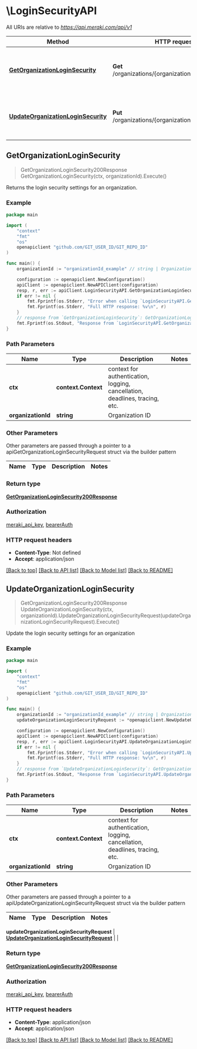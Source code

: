 # \LoginSecurityAPI

All URIs are relative to *https://api.meraki.com/api/v1*

Method | HTTP request | Description
------------- | ------------- | -------------
[**GetOrganizationLoginSecurity**](LoginSecurityAPI.md#GetOrganizationLoginSecurity) | **Get** /organizations/{organizationId}/loginSecurity | Returns the login security settings for an organization.
[**UpdateOrganizationLoginSecurity**](LoginSecurityAPI.md#UpdateOrganizationLoginSecurity) | **Put** /organizations/{organizationId}/loginSecurity | Update the login security settings for an organization



## GetOrganizationLoginSecurity

> GetOrganizationLoginSecurity200Response GetOrganizationLoginSecurity(ctx, organizationId).Execute()

Returns the login security settings for an organization.



### Example

```go
package main

import (
	"context"
	"fmt"
	"os"
	openapiclient "github.com/GIT_USER_ID/GIT_REPO_ID"
)

func main() {
	organizationId := "organizationId_example" // string | Organization ID

	configuration := openapiclient.NewConfiguration()
	apiClient := openapiclient.NewAPIClient(configuration)
	resp, r, err := apiClient.LoginSecurityAPI.GetOrganizationLoginSecurity(context.Background(), organizationId).Execute()
	if err != nil {
		fmt.Fprintf(os.Stderr, "Error when calling `LoginSecurityAPI.GetOrganizationLoginSecurity``: %v\n", err)
		fmt.Fprintf(os.Stderr, "Full HTTP response: %v\n", r)
	}
	// response from `GetOrganizationLoginSecurity`: GetOrganizationLoginSecurity200Response
	fmt.Fprintf(os.Stdout, "Response from `LoginSecurityAPI.GetOrganizationLoginSecurity`: %v\n", resp)
}
```

### Path Parameters


Name | Type | Description  | Notes
------------- | ------------- | ------------- | -------------
**ctx** | **context.Context** | context for authentication, logging, cancellation, deadlines, tracing, etc.
**organizationId** | **string** | Organization ID | 

### Other Parameters

Other parameters are passed through a pointer to a apiGetOrganizationLoginSecurityRequest struct via the builder pattern


Name | Type | Description  | Notes
------------- | ------------- | ------------- | -------------


### Return type

[**GetOrganizationLoginSecurity200Response**](GetOrganizationLoginSecurity200Response.md)

### Authorization

[meraki_api_key](../README.md#meraki_api_key), [bearerAuth](../README.md#bearerAuth)

### HTTP request headers

- **Content-Type**: Not defined
- **Accept**: application/json

[[Back to top]](#) [[Back to API list]](../README.md#documentation-for-api-endpoints)
[[Back to Model list]](../README.md#documentation-for-models)
[[Back to README]](../README.md)


## UpdateOrganizationLoginSecurity

> GetOrganizationLoginSecurity200Response UpdateOrganizationLoginSecurity(ctx, organizationId).UpdateOrganizationLoginSecurityRequest(updateOrganizationLoginSecurityRequest).Execute()

Update the login security settings for an organization



### Example

```go
package main

import (
	"context"
	"fmt"
	"os"
	openapiclient "github.com/GIT_USER_ID/GIT_REPO_ID"
)

func main() {
	organizationId := "organizationId_example" // string | Organization ID
	updateOrganizationLoginSecurityRequest := *openapiclient.NewUpdateOrganizationLoginSecurityRequest() // UpdateOrganizationLoginSecurityRequest |  (optional)

	configuration := openapiclient.NewConfiguration()
	apiClient := openapiclient.NewAPIClient(configuration)
	resp, r, err := apiClient.LoginSecurityAPI.UpdateOrganizationLoginSecurity(context.Background(), organizationId).UpdateOrganizationLoginSecurityRequest(updateOrganizationLoginSecurityRequest).Execute()
	if err != nil {
		fmt.Fprintf(os.Stderr, "Error when calling `LoginSecurityAPI.UpdateOrganizationLoginSecurity``: %v\n", err)
		fmt.Fprintf(os.Stderr, "Full HTTP response: %v\n", r)
	}
	// response from `UpdateOrganizationLoginSecurity`: GetOrganizationLoginSecurity200Response
	fmt.Fprintf(os.Stdout, "Response from `LoginSecurityAPI.UpdateOrganizationLoginSecurity`: %v\n", resp)
}
```

### Path Parameters


Name | Type | Description  | Notes
------------- | ------------- | ------------- | -------------
**ctx** | **context.Context** | context for authentication, logging, cancellation, deadlines, tracing, etc.
**organizationId** | **string** | Organization ID | 

### Other Parameters

Other parameters are passed through a pointer to a apiUpdateOrganizationLoginSecurityRequest struct via the builder pattern


Name | Type | Description  | Notes
------------- | ------------- | ------------- | -------------

 **updateOrganizationLoginSecurityRequest** | [**UpdateOrganizationLoginSecurityRequest**](UpdateOrganizationLoginSecurityRequest.md) |  | 

### Return type

[**GetOrganizationLoginSecurity200Response**](GetOrganizationLoginSecurity200Response.md)

### Authorization

[meraki_api_key](../README.md#meraki_api_key), [bearerAuth](../README.md#bearerAuth)

### HTTP request headers

- **Content-Type**: application/json
- **Accept**: application/json

[[Back to top]](#) [[Back to API list]](../README.md#documentation-for-api-endpoints)
[[Back to Model list]](../README.md#documentation-for-models)
[[Back to README]](../README.md)

